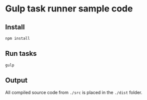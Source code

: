 # Gulp task runner sample code

## Install
```
npm install
```

## Run tasks
```
gulp
```

## Output
All compiled source code from `./src` is placed in the `./dist` folder.
